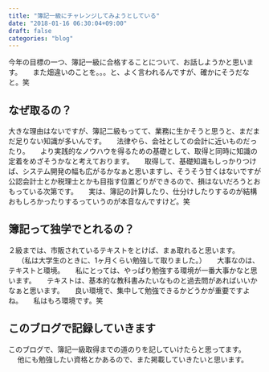 ```yaml
---
title: "簿記一級にチャレンジしてみようとしている"
date: "2018-01-16 06:30:04+09:00"
draft: false
categories: "blog"
---
```

今年の目標の一つ、簿記一級に合格することについて、お話しようかと思います。
　
また畑違いのことを。。。と、よく言われるんですが、確かにそうだなと。笑
　
## なぜ取るの？

大きな理由はないですが、簿記二級もってて、業務に生かそうと思うと、まだまだ足りない知識が多いんです。
　
法律やら、会社としての会計に近いものだったり。
　
より実践的なノウハウを得るための基礎として、取得と同時に知識の定着をめざそうかなと考えております。
　
取得して、基礎知識もしっかりつけば、システム開発の幅も広がるかなぁと思いますし、そうそう甘くはないですが公認会計士とか税理士とかも目指す位置どりができるので、損はないだろうとおもっている次第です。
　
実は、簿記の計算したり、仕分けしたりするのが結構おもしろかったりするっていうのが本音なんですけど。笑
　
## 簿記って独学でとれるの？

２級までは、市販されているテキストをとけば、まぁ取れると思います。
　
（私は大学生のときに、1ヶ月くらい勉強して取りました。）
　
大事なのは、テキストと環境。
　
私にとっては、やっぱり勉強する環境が一番大事かなと思います。
　
テキストは、基本的な教科書みたいなものと過去問があればいいかなぁと思います。
　
良い環境で、集中して勉強できるかどうかが重要ですよね。
　
私はもろ環境です。笑
　
## このブログで記録していきます

このブログで、簿記一級取得までの道のりを記していけたらと思ってます。
　
他にも勉強したい資格とかあるので、また掲載していきたいと思います。
　